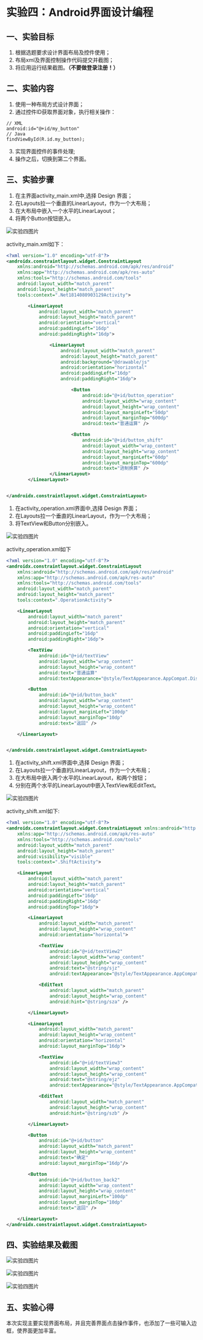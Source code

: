 # 实验四：Android界面设计编程

## 一、实验目标

1. 根据选题要求设计界面布局及控件使用；
2. 布局xml及界面控制操作代码提交并截图；
3. 将应用运行结果截图。**（不要做登录注册！）**

##  二、实验内容
1. 使用一种布局方式设计界面；
2. 通过控件ID获取界面对象，执行相关操作：
```
// XML
android:id="@+id/my_button"
// Java
findViewById(R.id.my_button);
```
3. 实现界面控件的事件处理;
4. 操作之后，切换到第二个界面。

## 三、实验步骤

1. 在主界面activity_main.xml中,选择 Design 界面；
2. 在Layouts拉一个垂直的LinearLayout，作为一个大布局；
3. 在大布局中嵌入一个水平的LinearLayout；
4. 将两个Button按钮嵌入。

![实验四图片](https://github.com/hkx0505/android-labs-2020/raw/master/students/net1814080903129/TP/lab4(1).PNG)

activity_main.xml如下：

```xml
<?xml version="1.0" encoding="utf-8"?>
<androidx.constraintlayout.widget.ConstraintLayout
    xmlns:android="http://schemas.android.com/apk/res/android"
    xmlns:app="http://schemas.android.com/apk/res-auto"
    xmlns:tools="http://schemas.android.com/tools"
    android:layout_width="match_parent"
    android:layout_height="match_parent"
    tools:context=".Net1814080903129Activity">

        <LinearLayout
            android:layout_width="match_parent"
            android:layout_height="match_parent"
            android:orientation="vertical"
            android:paddingLeft="16dp"
            android:paddingRight="16dp">

                <LinearLayout
                    android:layout_width="match_parent"
                    android:layout_height="match_parent"
                    android:background="@drawable/js"
                    android:orientation="horizontal"
                    android:paddingLeft="16dp"
                    android:paddingRight="16dp">

                        <Button
                            android:id="@+id/button_operation"
                            android:layout_width="wrap_content"
                            android:layout_height="wrap_content"
                            android:layout_marginLeft="50dp"
                            android:layout_marginTop="600dp"
                            android:text="普通运算" />

                        <Button
                            android:id="@+id/button_shift"
                            android:layout_width="wrap_content"
                            android:layout_height="wrap_content"
                            android:layout_marginLeft="60dp"
                            android:layout_marginTop="600dp"
                            android:text="进制换算" />
                </LinearLayout>
        </LinearLayout>


</androidx.constraintlayout.widget.ConstraintLayout>
```
1. 在activity_operation.xml界面中,选择 Design 界面；
2. 在Layouts拉一个垂直的LinearLayout，作为一个大布局；
3. 将TextView和Button分别嵌入。

![实验四图片](https://github.com/hkx0505/android-labs-2020/raw/master/students/net1814080903129/TP/lab4(2).PNG)

activity_operation.xml如下

```xml
<?xml version="1.0" encoding="utf-8"?>
<androidx.constraintlayout.widget.ConstraintLayout
    xmlns:android="http://schemas.android.com/apk/res/android"
    xmlns:app="http://schemas.android.com/apk/res-auto"
    xmlns:tools="http://schemas.android.com/tools"
    android:layout_width="match_parent"
    android:layout_height="match_parent"
    tools:context=".OperationActivity">

    <LinearLayout
        android:layout_width="match_parent"
        android:layout_height="match_parent"
        android:orientation="vertical"
        android:paddingLeft="16dp"
        android:paddingRight="16dp">

        <TextView
            android:id="@+id/textView"
            android:layout_width="wrap_content"
            android:layout_height="wrap_content"
            android:text="普通运算"
            android:textAppearance="@style/TextAppearance.AppCompat.Display1" />

        <Button
            android:id="@+id/button_back"
            android:layout_width="wrap_content"
            android:layout_height="wrap_content"
            android:layout_marginLeft="100dp"
            android:layout_marginTop="10dp"
            android:text="返回" />

    </LinearLayout>


</androidx.constraintlayout.widget.ConstraintLayout>
```
1. 在activity_shift.xml界面中,选择 Design 界面；
2. 在Layouts拉一个垂直的LinearLayout，作为一个大布局；
3. 在大布局中嵌入两个水平的LinearLayout，和两个按钮；
4. 分别在两个水平的LinearLayout中嵌入TextView和EditText。

![实验四图片](https://github.com/hkx0505/android-labs-2020/raw/master/students/net1814080903129/TP/lab4(3).PNG)

activity_shift.xml如下:

```xml
<?xml version="1.0" encoding="utf-8"?>
<androidx.constraintlayout.widget.ConstraintLayout xmlns:android="http://schemas.android.com/apk/res/android"
    xmlns:app="http://schemas.android.com/apk/res-auto"
    xmlns:tools="http://schemas.android.com/tools"
    android:layout_width="match_parent"
    android:layout_height="match_parent"
    android:visibility="visible"
    tools:context=".ShiftActivity">

    <LinearLayout
        android:layout_width="match_parent"
        android:layout_height="match_parent"
        android:orientation="vertical"
        android:paddingLeft="16dp"
        android:paddingRight="16dp"
        android:paddingTop="16dp">

        <LinearLayout
            android:layout_width="match_parent"
            android:layout_height="wrap_content"
            android:orientation="horizontal">

            <TextView
                android:id="@+id/textView2"
                android:layout_width="wrap_content"
                android:layout_height="wrap_content"
                android:text="@string/sjz"
                android:textAppearance="@style/TextAppearance.AppCompat.Display1" />

            <EditText
                android:layout_width="match_parent"
                android:layout_height="wrap_content"
                android:hint="@string/sza" />

        </LinearLayout>

        <LinearLayout
            android:layout_width="match_parent"
            android:layout_height="wrap_content"
            android:orientation="horizontal"
            android:layout_marginTop="16dp">

            <TextView
                android:id="@+id/textView3"
                android:layout_width="wrap_content"
                android:layout_height="wrap_content"
                android:text="@string/ejz"
                android:textAppearance="@style/TextAppearance.AppCompat.Display1" />

            <EditText
                android:layout_width="match_parent"
                android:layout_height="wrap_content"
                android:hint="@string/szb" />

        </LinearLayout>

        <Button
            android:id="@+id/button"
            android:layout_width="match_parent"
            android:layout_height="wrap_content"
            android:text="确定"
            android:layout_marginTop="16dp"/>

        <Button
            android:id="@+id/button_back2"
            android:layout_width="wrap_content"
            android:layout_height="wrap_content"
            android:layout_marginLeft="100dp"
            android:layout_marginTop="10dp"
            android:text="返回" />

    </LinearLayout>
</androidx.constraintlayout.widget.ConstraintLayout>
```

## 四、实验结果及截图


![实验四图片](https://github.com/hkx0505/android-labs-2020/raw/master/students/net1814080903129/TP/lab2(1).PNG)

![实验四图片](https://github.com/hkx0505/android-labs-2020/raw/master/students/net1814080903129/TP/lab2(2).PNG)

![实验四图片](https://github.com/hkx0505/android-labs-2020/raw/master/students/net1814080903129/TP/lab2(3).PNG)


## 五、实验心得
本次实现主要实现界面布局，并且完善界面点击操作事件，也添加了一些可输入边框，使界面更加丰富。